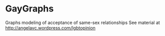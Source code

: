 # GayGraphs
Graphs modeling of acceptance of same-sex relationships
See material at http://angelavc.wordpress.com/lgbtopinion
